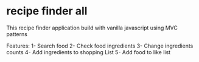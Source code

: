 # recipe finder all
This recipe finder application build with vanilla javascript using MVC patterns

Features:
1- Search food
2- Check food ingredients
3- Change ingredients counts
4- Add ingredients to shopping List
5- Add food to like list
